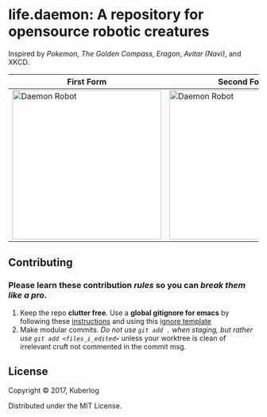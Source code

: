# life.daemon: A repository for opensource robotic creatures

Inspired by *Pokemon*, *The Golden Compass*, *Eragon*, *Avitar (Navi)*, and XKCD.

|First Form|Second Form|
|----|---- |
|<img src="https://raw.githubusercontent.com/SlightlyCyborg/life.daemon/master/robot.jpg" alt="Daemon Robot" height="300px"/>|<img src="https://raw.githubusercontent.com/SlightlyCyborg/life.daemon/master/robot_w_tail_cropped.jpg" alt="Daemon Robot" height="300px"/>

## Contributing

### Please learn these contribution _rules_ so you can _break them like a pro_. 

1. Keep the repo **clutter free**. Use a **global gitignore for emacs** by following these [instructions](https://help.github.com/articles/ignoring-files/#create-a-global-gitignore) and using this [ignore template](https://github.com/github/gitignore/blob/master/Global/Emacs.gitignore)
2. Make modular commits. *Do not use `git add .` when staging, but rather use `git add <files_i_edited>`* unless your worktree is clean of irrelevant cruft not commented in the commit msg.

## License


Copyright © 2017, Kuberlog

Distributed under the MIT License.
